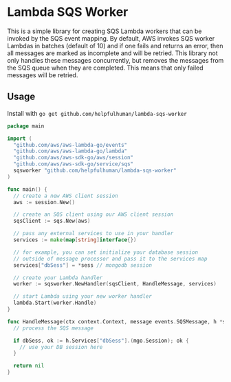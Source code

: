 # Lambda SQS Worker

This is a simple library for creating SQS Lambda workers that can be invoked by the SQS event mapping. By default, AWS invokes SQS worker Lambdas in batches (default of 10) and if one fails and returns an error, then all messages are marked as incomplete and will be retried. This library not only handles these messages concurrently, but removes the messages from the SQS queue when they are completed. This means that only failed messages will be retried.

## Usage

Install with `go get github.com/helpfulhuman/lambda-sqs-worker`

```go
package main

import (
  "github.com/aws/aws-lambda-go/events"
  "github.com/aws/aws-lambda-go/lambda"
  "github.com/aws/aws-sdk-go/aws/session"
  "github.com/aws/aws-sdk-go/service/sqs"
  sqsworker "github.com/helpfulhuman/lambda-sqs-worker"
)

func main() {
  // create a new AWS client session
  aws := session.New()

  // create an SQS client using our AWS client session
  sqsClient := sqs.New(aws)

  // pass any external services to use in your handler
  services := make(map[string]interface{})

  // for example, you can set initialize your database session
  // outside of message processor and pass it to the services map
  services["dbSess"] = *sess // mongodb session

  // create your Lambda handler
  worker := sqsworker.NewHandler(sqsClient, HandleMessage, services)

  // start Lambda using your new worker handler
  lambda.Start(worker.Handle)
}

func HandleMessage(ctx context.Context, message events.SQSMessage, h *sqsworker.Handler) error {
  // process the SQS message

  if dbSess, ok := h.Services["dbSess"].(mgo.Session); ok {
    // use your DB session here
  }

  return nil
}
```
